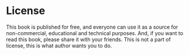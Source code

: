 # License 

This book is published for free, and everyone can use it as a source for non-commercial, educational and 
technical purposes. 
And, if you want to read this book, please share it with your friends. This is not a part of license, this is 
what author wants you to do. 